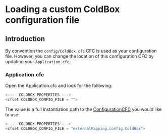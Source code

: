 # Loading a custom ColdBox configuration file


## Introduction

By convention the `config/ColdBox.cfc` CFC is used as your configuration file. However, you can change the location of this configuration CFC by updating your `Application.cfc`.

### Application.cfc

Open the Application.cfc and look for the following:

```js
<---  COLDBOX PROPERTIES --->
<cfset COLDBOX_CONFIG_FILE = "">
```

The value is a full instantiation path to the [ConfigurationCFC](http://wiki.coldbox.org/wiki/ConfigurationCFC.cfm) you would like to use:


```js
<---  COLDBOX PROPERTIES --->
<cfset COLDBOX_CONFIG_FILE = "externalMapping.config.ColdBox">
```




